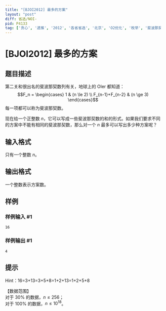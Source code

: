 ```yaml
---
title: "[BJOI2012] 最多的方案"
layout: "post"
diff: 省选/NOI-
pid: P4133
tag: ['贪心', '递推', '2012', '各省省选', '北京', 'O2优化', '枚举', '斐波那契,Fibonacci']
---
```

# [BJOI2012] 最多的方案
## 题目描述

第二关和很出名的斐波那契数列有关，地球上的 OIer 都知道：  
$$F_n = \begin{cases} 1 & (n \le 2) \\ F_{n-1}+F_{n-2} & (n \ge 3) \end{cases}$$ 
每一项都可以称为斐波那契数。  

现在给一个正整数 $n$，它可以写成一些斐波那契数的和的形式。如果我们要求不同的方案中不能有相同的斐波那契数，那么对一个 $n$ 最多可以写出多少种方案呢？

## 输入格式

只有一个整数 $n$。

## 输出格式

一个整数表示方案数。
## 样例

### 样例输入 #1
```
16
```
### 样例输出 #1
```
4
```
## 提示

Hint：16=3+13=3+5+8=1+2+13=1+2+5+8

【数据范围】   
对于 $30\%$ 的数据，$n \le 256$；  
对于 $100\%$ 的数据，$n \le 10^{18}$。

